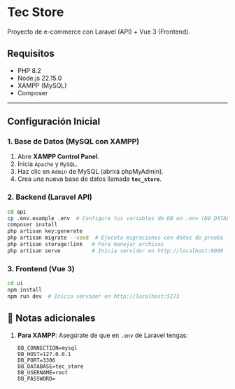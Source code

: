 # Tec Store

Proyecto de e-commerce con Laravel (API) + Vue 3 (Frontend).

## Requisitos
- PHP 8.2
- Node.js 22.15.0
- XAMPP (MySQL)
- Composer

---

## Configuración Inicial

### 1. Base de Datos (MySQL con XAMPP)
1. Abre **XAMPP Control Panel**.
2. Inicia `Apache` y `MySQL`.
3. Haz clic en `Admin` de MySQL (abrirá phpMyAdmin).
4. Crea una nueva base de datos llamada **`tec_store`**.

### 2. Backend (Laravel API)
```bash
cd api
cp .env.example .env  # Configura tus variables de DB en .env (DB_DATABASE=tec_store)
composer install
php artisan key:generate
php artisan migrate --seed  # Ejecuta migraciones con datos de prueba
php artisan storage:link   # Para manejar archivos
php artisan serve          # Inicia servidor en http://localhost:8000
```

### 3. Frontend (Vue 3)
```bash
cd ui
npm install
npm run dev  # Inicia servidor en http://localhost:5173
```

## 📌 Notas adicionales
1. **Para XAMPP**: Asegúrate de que en `.env` de Laravel tengas:
   ```env
   DB_CONNECTION=mysql
   DB_HOST=127.0.0.1
   DB_PORT=3306
   DB_DATABASE=tec_store
   DB_USERNAME=root
   DB_PASSWORD=
   ```